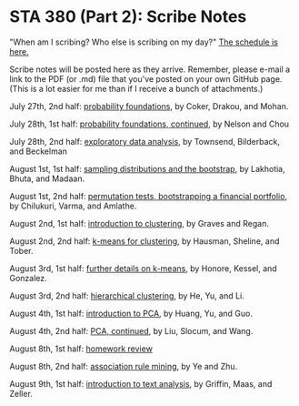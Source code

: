 # STA 380 (Part 2): Scribe Notes

"When am I scribing?  Who else is scribing on my day?"  [The schedule is here.](when_am_I_scribing.pdf)  

Scribe notes will be posted here as they arrive.  Remember, please e-mail a link to the PDF (or .md) file that you've posted on your own GitHub page.  (This is a lot easier for me than if I receive a bunch of attachments.)  

July 27th, 2nd half: [probability foundations](https://github.com/AmandaCoker/Scribe-Notes-July-27-2016), by Coker, Drakou, and Mohan.  

July 28th, 1st half: [probability foundations, continued](https://github.com/Caroline-Nelson/Module-2/blob/master/Module2.pdf), by Nelson and Chou  

July 28th, 2nd half: [exploratory data analysis](https://github.com/DavisTownsend/Scribe-Notes/blob/master/Scribe_Notes.pdf), by Townsend, Bilderback, and Beckelman  

August 1st, 1st half: [sampling distributions and the bootstrap](https://github.com/stuti-madaan/STA380_SM/blob/stuti-madaan-scribe/Scribe_Module4_first_Half.pdf), by Lakhotia, Bhuta, and Madaan.

August 1st, 2nd half: [permutation tests, bootstrapping a financial portfolio](https://github.com/anuragchilukuri/STATS380/blob/master/Module_5.pdf), by Chilukuri, Varma, and Amlathe.

August 2nd, 1st half: [introduction to clustering](https://github.com/emilygraves/STA-380/blob/master/Clustering%20Notes.pdf), by Graves and Regan.  

August 2nd, 2nd half: [k-means for clustering](https://github.com/lindsaytober/STA380Scribing/blob/master/K-means_for_clustering.pdf), by Hausman, Sheline, and Tober.  

August 3rd, 1st half: [further details on k-means](https://github.com/ehonore/Scribe/blob/master/ScribeGonzalesKesselHonore.pdf), by Honore, Kessel, and Gonzalez.  

August 3rd, 2nd half: [hierarchical clustering](https://github.com/AnyingLi/Hierarchical-clustering/blob/master/rmd-scribe-anying.pdf), by He, Yu, and Li.  

August 4th, 1st half: [introduction to PCA](https://github.com/Green-Guo/MSBA/blob/master/Scribe_Notes_Module10_Huang_Yu_Guo.pdf), by Huang, Yu, and Guo.  

August 4th, 2nd half: [PCA, continued](https://github.com/chasejslocum/MSBA-STA-380/blob/master/PCA_2_Liu_Slocum_Wang.pdf), by Liu, Slocum, and Wang.

August 8th, 1st half: [homework review]()

August 8th, 2nd half: [association rule mining](https://github.com/yaweny2/yawen_Yiqing_scribe/blob/master/8_8_2016_Ye_Zhu.pdf), by Ye and Zhu.

August 9th, 1st half: [introduction to text analysis](https://github.com/ryan-maas/STA380-Exercises/blob/master/Scribe_Notes_08_09_16.pdf), by Griffin, Maas, and Zeller. 
